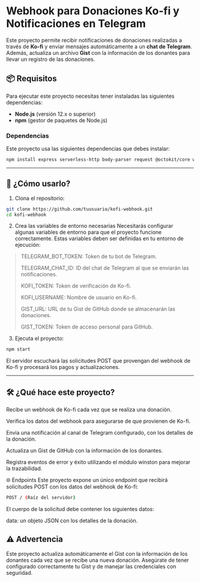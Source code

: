 # Webhook para Donaciones Ko-fi y Notificaciones en Telegram

Este proyecto permite recibir notificaciones de donaciones realizadas a través de **Ko-fi** y enviar mensajes automáticamente a un **chat de Telegram**. Además, actualiza un archivo **Gist** con la información de los donantes para llevar un registro de las donaciones.

## 📦 Requisitos

Para ejecutar este proyecto necesitas tener instaladas las siguientes dependencias:

- **Node.js** (versión 12.x o superior)
- **npm** (gestor de paquetes de Node.js)

### Dependencias

Este proyecto usa las siguientes dependencias que debes instalar:

```bash
npm install express serverless-http body-parser request @octokit/core winston
```
---
## 🚀 ¿Cómo usarlo?
1. Clona el repositorio:
```bash
git clone https://github.com/tuusuario/kofi-webhook.git
cd kofi-webhook
```
2. Crea las variables de entorno necesarias
Necesitarás configurar algunas variables de entorno para que el proyecto funcione correctamente. Estas variables deben ser definidas en tu entorno de ejecución:

> TELEGRAM_BOT_TOKEN: Token de tu bot de Telegram.
> 
> TELEGRAM_CHAT_ID: ID del chat de Telegram al que se enviarán las notificaciones.
> 
> KOFI_TOKEN: Token de verificación de Ko-fi.
> 
> KOFI_USERNAME: Nombre de usuario en Ko-fi.
> 
> GIST_URL: URL de tu Gist de GitHub donde se almacenarán las donaciones.
> 
> GIST_TOKEN: Token de acceso personal para GitHub.
> 

3. Ejecuta el proyecto:
```bash
npm start
```
El servidor escuchará las solicitudes POST que provengan del webhook de Ko-fi y procesará los pagos y actualizaciones.

---

## 🛠️ ¿Qué hace este proyecto?
Recibe un webhook de Ko-fi cada vez que se realiza una donación.

Verifica los datos del webhook para asegurarse de que provienen de Ko-fi.

Envia una notificación al canal de Telegram configurado, con los detalles de la donación.

Actualiza un Gist de GitHub con la información de los donantes.

Registra eventos de error y éxito utilizando el módulo winston para mejorar la trazabilidad.

🌐 Endpoints
Este proyecto expone un único endpoint que recibirá solicitudes POST con los datos del webhook de Ko-fi:

```bash
POST / (Raíz del servidor)
```
El cuerpo de la solicitud debe contener los siguientes datos:

data: un objeto JSON con los detalles de la donación.

## ⚠️ Advertencia
Este proyecto actualiza automáticamente el Gist con la información de los donantes cada vez que se recibe una nueva donación. Asegúrate de tener configurado correctamente tu Gist y de manejar las credenciales con seguridad.
